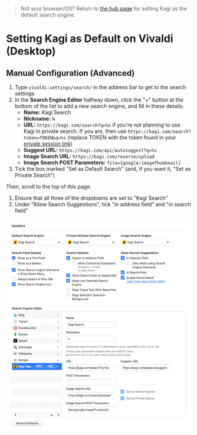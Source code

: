 > Not your browser/OS? Return to [the hub page](../../../kagi/getting-started/setting-default.md) for setting Kagi as the default search engine.
# Setting Kagi as Default on Vivaldi (Desktop)

## Manual Configuration (Advanced)

1. Type `vivaldi:settings/search/` in the address bar to get to the search settings
2. In the **Search Engine Editor** halfway down, click the "+" button at the bottom of the list to add a new search engine, and fill in these details:
    - **Name:** Kagi Search
    - **Nickname:** k
    - **URL:** `https://kagi.com/search?q=%s` if you're not planning to use Kagi in private search. If you are, then use `https://kagi.com/search?token=TOKEN&q=%s` (replace TOKEN with the token found in your [private session link​](./../../privacy/private-browser-sessions))
    - **Suggest URL:** `https://kagi.com/api/autosuggest?q=%s`
    - **Image Search URL:** `https://kagi.com/reverse/upload`
    - **Image Search POST Parameters:** `file={google:imageThumbnail}`
3. Tick the box marked "Set as Default Search" (and, if you want it, "Set as Private Search")

Then, scroll to the top of this page.

1. Ensure that all three of the dropdowns are set to "Kagi Search"
2. Under "Allow Search Suggestions", tick "in address field" and "in search field"

<img src="./media/kagi_default_vivaldi.png" width="541" alt="Setting Kagi as Default Search Engine in Vivaldi"><br />

